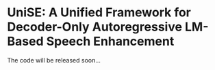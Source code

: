 
# UniSE: A Unified Framework for Decoder-Only Autoregressive LM-Based Speech Enhancement
The code will be released soon...
